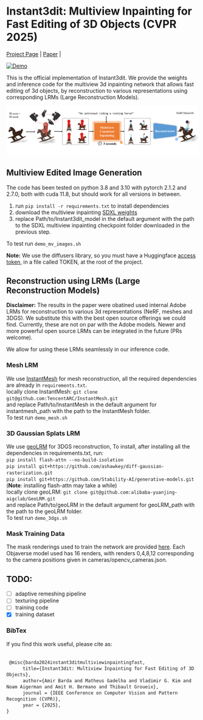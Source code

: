 # Instant3dit: Multiview Inpainting for Fast Editing of 3D Objects (CVPR 2025)

[Project Page](https://amirbarda.github.io/Instant3dit.github.io/) | [Paper](https://arxiv.org/pdf/2412.00518) |

[![Demo](https://img.youtube.com/vi/Rs0Tdk0foZI/0.jpg)](https://www.youtube.com/watch?v=Rs0Tdk0foZI)

This is the official implementation of Instant3dit. We provide the weights and inference code for the multiview 3d inpainting network that allows fast editing of 3d objects, by reconstruction to various representations using corresponding LRMs (Large Reconstruction Models).

![alt text](https://github.com/amirbarda/Instant3dit/blob/main/assets/overview.png?raw=true)

## Multiview Edited Image Generation
The code has been tested on python 3.8 and 3.10 with pytorch 2.1.2 and 2.7.0, both with cuda 11.8, but should work for all versions in between.
1. run `pip install -r requirements.txt` to install dependencies
2. download the multiview inpainting [SDXL weights](https://drive.google.com/drive/folders/1yLdhgEqv0FBD19r4RPBsBzpa3congkDv?usp=sharing)
3. replace Path/to/Instant3dit_model in the default argument with the path to the SDXL multiview inpainting checkpoint folder downloaded in the previous step.

To test run `demo_mv_images.sh`

**Note:** We use the diffusers library, so you must have a Huggingface [access token](https://huggingface.co/docs/hub/en/security-tokens), in a file called TOKEN, at the root of the project.

## Reconstruction using LRMs (Large Reconstruction Models)
**Disclaimer:** The results in the paper were obatined used internal Adobe LRMs for reconstruction to various 3d representations (NeRF, meshes and 3DGS). 
We substitute this with the best open source offerings we could find. Currently, these are not on par with the Adobe models. Newer and more powerful open source LRMs can be integrated in the future (PRs welcome).

We allow for using these LRMs seamlessly in our inference code.

### Mesh LRM
We use [InstantMesh](https://github.com/TencentARC/InstantMesh) for mesh reconstruction, all the required dependencies are already in `requirements.txt`. \
locally clone InstantMesh: `git clone git@github.com:TencentARC/InstantMesh.git` \
and replace Path/to/InstantMesh in the default argument for instantmesh_path with the path to the InstantMesh folder. \
To test run `demo_mesh.sh`

### 3D Gaussian Splats LRM
We use [geoLRM](https://github.com/alibaba-yuanjing-aigclab/GeoLRM) for 3DGS reconstruction, To install, after installing all the dependencies in requirements.txt, run: \
```pip install flash-attn --no-build-isolation``` \
```pip install git+https://github.com/ashawkey/diff-gaussian-rasterization.git``` \
```pip install git+https://github.com/Stability-AI/generative-models.git``` \
(**Note**: installing flash-attn may take a while) \
locally clone geoLRM: `git clone git@github.com:alibaba-yuanjing-aigclab/GeoLRM.git` \
and replace Path/to/geoLRM in the default argument for geoLRM_path with the path to the geoLRM folder. \
To test run `demo_3dgs.sh`

### Mask Training Data
The mask renderings used to train the network are provided [here](https://drive.google.com/drive/folders/1Ia7G0U0mr5K-_hTp9zZQwv6yy_hsyXUt). Each Objaverse model used has 16 renders, with renders 0,4,8,12 corresponding to the camera positions given in cameras/opencv_cameras.json.

## TODO:
- [ ] adaptive remeshing pipeline
- [ ] texturing pipeline
- [ ] training code
- [X] training dataset

### BibTex
If you find this work useful, please cite as:
<br/><br/>

```
 @misc{barda2024instant3ditmultiviewinpaintingfast,
      title={Instant3dit: Multiview Inpainting for Fast Editing of 3D Objects}, 
      author={Amir Barda and Matheus Gadelha and Vladimir G. Kim and Noam Aigerman and Amit H. Bermano and Thibault Groueix},
      journal = {IEEE Conference on Computer Vision and Pattern Recognition (CVPR)},
      year = {2025}, 
} 
```
